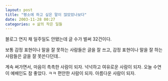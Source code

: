 ```yaml
---
layout: post
title: "평소에 하고 싶은 말이 많았었나보다"
date: 2003-11-28 00:27
categories: ⊙ 삶의 작은 일들
---
```


블로그 연지 채 일주일도 안됐는데 글 수가 벌써 32건이다.

보통 감정 표현이나 말을 잘 못하는 사람들은 글을 잘 쓰고, 감정 표현이나 말을 잘 하는 사람들은 글을 잘 못쓴다던데..

계속 써가면서, 마음이 촉촉한 사람이 되자. 넉넉하고 여유로운 사람이 되자. 오늘 수연이 예배인도 참 좋았다. ㅋㅋ 편안한 사람이 되자. 아름다운 사람이 되자.
       
